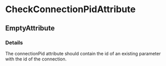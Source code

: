 ﻿---  
uid: Validator_4_7_1  
---

# CheckConnectionPidAttribute

## EmptyAttribute

### Details

The connectionPid attribute should contain the id of an existing parameter with the id of the connection.
